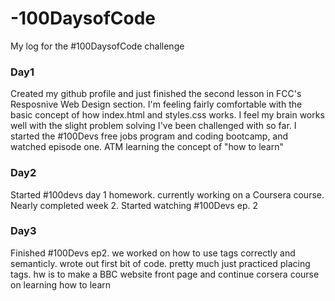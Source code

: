 # -100DaysofCode
My log for the #100DaysofCode challenge

### Day1
Created my github profile and just finished the second lesson in  FCC's Resposnive Web Design section. I'm feeling fairly comfortable with the basic concept of how index.html and styles.css works. I feel my brain works well with the slight problem solving I've been challenged with so far. I started the #100Devs free jobs program and coding bootcamp, and watched episode one. ATM learning the concept of "how to learn"

### Day2
Started #100devs day 1 homework. currently working on a Coursera course. Nearly completed week 2. Started watching #100Devs ep. 2

 ### Day3
 Finished #100Devs ep2. we worked on how to use tags correctly and semanticly. wrote out first bit of code. pretty much just practiced placing tags. hw is to make a BBC website front page and continue corsera course on learning how to learn
